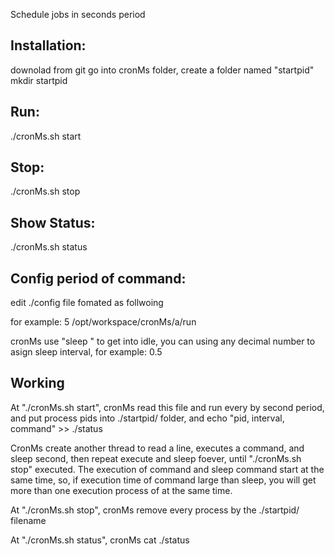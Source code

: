 Schedule jobs in seconds period



Installation:
-------------
downolad from git
go into cronMs folder, create a folder named "startpid"
mkdir startpid


Run:
----
./cronMs.sh start 


Stop:
-----
./cronMs.sh stop


Show Status:
------------
./cronMs.sh status


Config period of command:
-------------------------
edit ./config file fomated as follwoing
<interval> <command>

for example:
5 /opt/workspace/cronMs/a/run

cronMs use "sleep <interval>" to get into idle, 
you can using any decimal number to asign sleep interval, for example:
 0.5 <commnad>


Working
-------
At "./cronMs.sh start", cronMs read this file and run every <command> by <interval> second period,
and put process pids into ./startpid/ folder,
and echo "pid, interval, command" >> ./status


CronMs create another thread to read a line, executes a command, and sleep <interval> second, 
then repeat execute and sleep foever, until "./cronMs.sh stop" executed.
The execution of command and sleep command start at the same time, so, if execution time of command large than sleep, you will get more than one execution process of <command> at the same time.


At "./cronMs.sh stop", cronMs remove every process by the ./startpid/ filename

At "./cronMs.sh status", cronMs cat ./status

